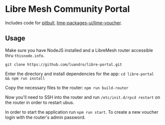 # Libre Mesh Community Portal

Includes code for [pitbull](https://github.com/libremesh/pitbull), [lime-packages-ui/lime-voucher](https://github.com/libremesh/lime-packages-ui).

## Usage
Make sure you have NodeJS installed and a LibreMesh router accessible thru `thisnode.info`.

`git clone https://github.com/luandro/libre-portal.git`

Enter the directory and install dependencies for the app:
`cd libre-portal && npm run install`

Copy the necessary files to the router:
`npm run build-router`

Now you'll need to SSH into the router and run `/etc/init.d/rpcd restart` on the router in order to restart ubus.

In order to start the application run `npm run start`. To create a new voucher login with the router's admin password.